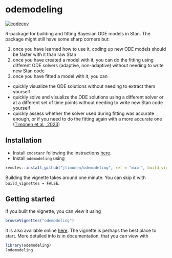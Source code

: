 # odemodeling

[![codecov](https://codecov.io/gh/jtimonen/odemodeling/branch/main/graph/badge.svg?token=YLMK3KO0L0)](https://codecov.io/gh/jtimonen/odemodeling)

R-package for building and fitting Bayesian ODE models in Stan. The package might still have some sharp corners but:
1. once you have learned how to use it, coding up new ODE models should be faster with it than raw Stan
2. once you have created a model with it, you can do the fitting using different ODE solvers (adaptive, non-adaptive) without needing to write new Stan code
3. once you have fitted a model with it, you can 
* quickly visualize the ODE solutions without needing to extract them yourself
* quickly solve and visualize the ODE solutions using a different solver or at a different set of time points without needing to write new Stan code yourself
* quickly assess whether the solver used during fitting was accurate enough, or if you need to do the fitting again with a more accurate one ([Timonen et al., 2023](https://onlinelibrary.wiley.com/doi/full/10.1002/sta4.614))


##  Installation

* Install `cmdstanr` following the instructions [here](https://mc-stan.org/cmdstanr/).
* Install `odemodeling` using

```r
remotes::install_github("jtimonen/odemodeling", ref = "main", build_vignettes = TRUE)
```

Building the vignette takes around one minute. You can skip it with `build_vignettes = FALSE`.

## Getting started

If you built the vignette, you can view it using

```r
browseVignettes("odemodeling")
```

It is also available online [here](https://jtimonen.github.io/om.html). The
vignette is perhaps the best place to start. More detailed info is in documentation, that you can view with
```r
library(odemodeling)
?odemodeling
```
